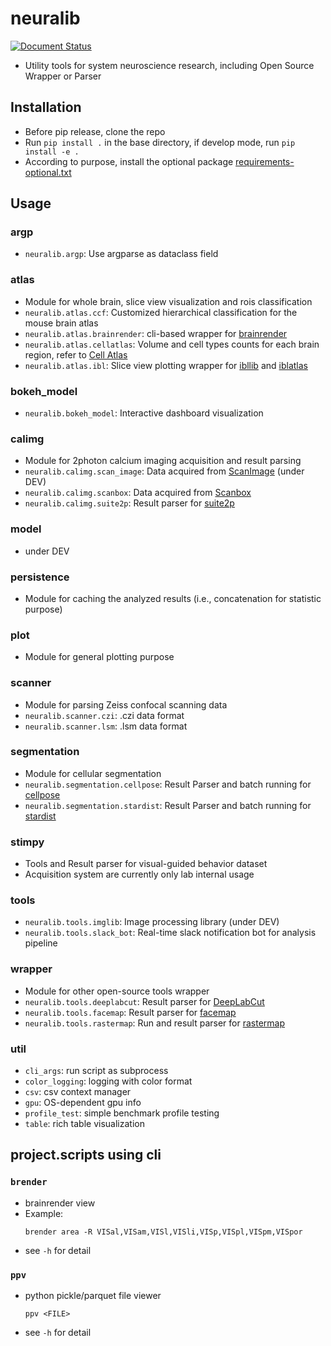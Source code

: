 
# neuralib

[![Document Status](https://readthedocs.org/projects/neuralib/badge/?version=latest)](https://neuralib.readthedocs.io/en/latest/index.html)

- Utility tools for system neuroscience research, including Open Source Wrapper or Parser

## Installation

- Before pip release, clone the repo
- Run `pip install .` in the base directory, if develop mode, run `pip install -e .`
- According to purpose, install the optional package [requirements-optional.txt](requirements-optional.txt)

## Usage

### argp

- `neuralib.argp`: Use argparse as dataclass field

### atlas

- Module for whole brain, slice view visualization and rois classification
- `neuralib.atlas.ccf`: Customized hierarchical classification for the mouse brain atlas
- `neuralib.atlas.brainrender`: cli-based wrapper for [brainrender](https://github.com/brainglobe/brainrender)
- `neuralib.atlas.cellatlas`: Volume and cell types counts for each brain region, refer
  to [Cell Atlas](https://portal.bluebrain.epfl.ch/resources/models/cell-atlas/)
- `neuralib.atlas.ibl`: Slice view plotting wrapper
  for [ibllib](https://github.com/int-brain-lab/ibllib?tab=readme-ov-file)
  and [iblatlas](https://int-brain-lab.github.io/iblenv/_autosummary/ibllib.atlas.html)

### bokeh_model

- `neuralib.bokeh_model`: Interactive dashboard visualization

### calimg

- Module for 2photon calcium imaging acquisition and result parsing
- `neuralib.calimg.scan_image`: Data acquired from [ScanImage](https://www.mbfbioscience.com/products/scanimage/) (under
  DEV)
- `neuralib.calimg.scanbox`: Data acquired from [Scanbox](https://scanbox.org/tag/two-photon/)
- `neuralib.calimg.suite2p`:  Result parser for [suite2p](https://github.com/MouseLand/suite2p)

### model

- under DEV

### persistence

- Module for caching the analyzed results (i.e., concatenation for statistic purpose)

### plot

- Module for general plotting purpose

### scanner

- Module for parsing Zeiss confocal scanning data
- `neuralib.scanner.czi`: .czi data format
- `neuralib.scanner.lsm`: .lsm data format

### segmentation

- Module for cellular segmentation
- `neuralib.segmentation.cellpose`: Result Parser and batch running
  for [cellpose](https://github.com/MouseLand/cellpose)
- `neuralib.segmentation.stardist`: Result Parser and batch running for [stardist](https://github.com/stardist/stardist)

### stimpy

- Tools and Result parser for visual-guided behavior dataset
- Acquisition system are currently only lab internal usage

### tools

- `neuralib.tools.imglib`: Image processing library (under DEV)
- `neuralib.tools.slack_bot`: Real-time slack notification bot for analysis pipeline

### wrapper

- Module for other open-source tools wrapper
- `neuralib.tools.deeplabcut`: Result parser for [DeepLabCut](https://github.com/DeepLabCut/DeepLabCut)
- `neuralib.tools.facemap`: Result parser for [facemap](https://github.com/MouseLand/facemap)
- `neuralib.tools.rastermap`: Run and result parser for [rastermap](https://github.com/MouseLand/rastermap)

### util

- `cli_args`: run script as subprocess
- `color_logging`: logging with color format
- `csv`: csv context manager
- `gpu`: OS-dependent gpu info
- `profile_test`: simple benchmark profile testing
- `table`: rich table visualization

## project.scripts using cli

### `brender`

- brainrender view
- Example:
  ~~~
  brender area -R VISal,VISam,VISl,VISli,VISp,VISpl,VISpm,VISpor
  ~~~
- see `-h` for detail

### `ppv`

- python pickle/parquet file viewer
  ~~~
  ppv <FILE>
  ~~~
- see `-h` for detail
